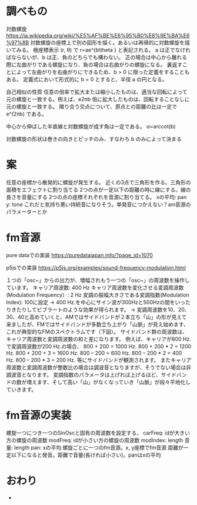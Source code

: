 # 調べもの
対数螺旋
https://ja.wikipedia.org/wiki/%E5%AF%BE%E6%95%B0%E8%9E%BA%E6%97%8B
対数螺旋の座標上で別の図形を描く。あるいは再帰的に対数螺旋を描いてみる。
極座標表示 (r, θ) で
r=ae^{b\theta }
と表記される。
a は正でなければならないが、b は正、負のどちらでも構わない。
正の場合は中心から離れる際に左曲がりである螺旋になり、負の場合は右曲がりの螺旋になる。
裏返すことによって左曲がりを右曲がりにできるため、b > 0 に限った定義をすることもある。
定義式において形式的に b = 0 とすると、半径 a の円となる。

自己相似の性質
任意の倍率で拡大または縮小したものは、適当な回転によって元の螺旋と一致する。例えば、e2πb 倍に拡大したものは、回転することなしに元の螺旋と一致する。
隣り合う交点について、原点との距離の比は一定で e^(2πb) である。

中心から伸ばした半直線と対数螺旋が成す角は一定である。
α=arccot(b)

対数螺旋の形状は巻きの向きとピッチのみ、すなわち b のみによって決まる

# 案
任意の座標から散発的に螺旋が発生する。
近くの3点で三角形を作る。三角形の面積をエフェクトに割り当てる
2つの点が一定以下の距離の時に線にする。線の長さを音量にする
2つの点の座標それぞれを音源に割り当てる。
xの平均: pan
y: tone これだと気持ち悪い持続音になりそう。単発音につかえない？am音源のパラメーターとか

# fm音源
pure dataでの実装
https://puredatajapan.info/?page_id=1070

p5jsでの実装
https://p5js.org/examples/sound-frequency-modulation.html

１つの「osc~」からの出力が、増幅されもう一つの「osc~」の周波数を操作しています。
キャリア周波数: 400 Hz
キャリア周波数を変化させる変調周波数(Modulation Frequency）: 2 Hz
変調の振幅大きさである変調指数(Modulation Index): 100に設定
→ 400 Hz.を中心にサイン波が300Hzと500Hzの間をいったりきたりしてビブラートのような効果が得られます。
→ 変調周波数を10、20、30、40と高めていくと、AMではサイドバンドが２本立ち「山」の形が見えて来ましたが、FMではサイドバンドが多数立ち上がり「山脈」が見え始めます、これが典型的なFMのスペクトラムです（下図）。
サイドバンド群の周波数は、キャリア周波数と変調周波数の和と差になります。
例えば、キャリアが800 Hz.で変調周波数が200 Hz.の場合、
800 + 200 = 1000 Hz.
800 + 200 * 2 = 1200 Hz.
800 + 200 + 3 = 1600 Hz.
800 – 200 = 600 Hz.
800 – 200 * 2 = 400 Hz.
800 – 200 * 3 = 200 Hz.
等にサイドバンドが観測されます。
またキャリア周波数と変調周波数が整数比の場合は調波音となりますが、そうでない場合は非調波音となります。
変調指数のパラメータは上げれば上げるほど、サイドバンドの数が増えます、そして高い「山」がなくなっていき「山脈」が段々平地化していきます。

# fm音源の実装
螺旋一つにつき一つのSinOscと固有の周波数を設定する、
carFreq: idが大きい方の螺旋の周波数
modFreq: idが小さい方の螺旋の周波数
modIndex: length
音量: length
pan: xの平均
螺旋ごとに一つのfm音源。x, y座標でfm音源
距離が一定以下になると発音。距離で音量(長ければ小さい)。panはxの平均

# おわり
- 